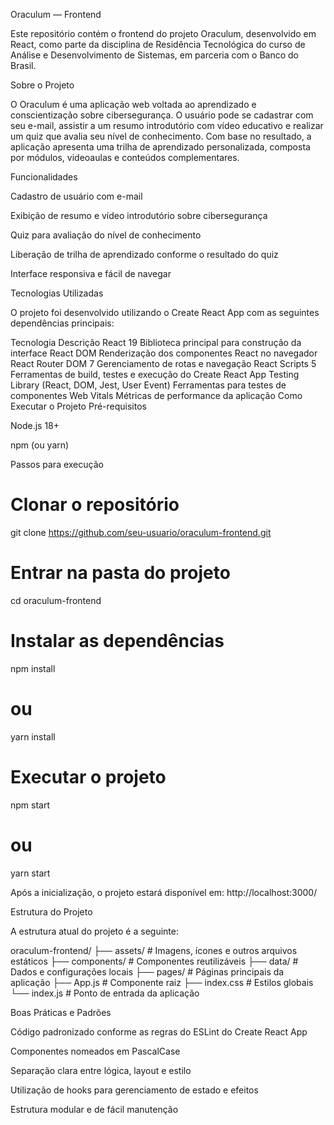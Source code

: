 Oraculum — Frontend

Este repositório contém o frontend do projeto Oraculum, desenvolvido em React, como parte da disciplina de Residência Tecnológica do curso de Análise e Desenvolvimento de Sistemas, em parceria com o Banco do Brasil.

Sobre o Projeto

O Oraculum é uma aplicação web voltada ao aprendizado e conscientização sobre cibersegurança.
O usuário pode se cadastrar com seu e-mail, assistir a um resumo introdutório com vídeo educativo e realizar um quiz que avalia seu nível de conhecimento.
Com base no resultado, a aplicação apresenta uma trilha de aprendizado personalizada, composta por módulos, videoaulas e conteúdos complementares.

Funcionalidades

Cadastro de usuário com e-mail

Exibição de resumo e vídeo introdutório sobre cibersegurança

Quiz para avaliação do nível de conhecimento

Liberação de trilha de aprendizado conforme o resultado do quiz

Interface responsiva e fácil de navegar

Tecnologias Utilizadas

O projeto foi desenvolvido utilizando o Create React App com as seguintes dependências principais:

Tecnologia	Descrição
React 19	Biblioteca principal para construção da interface
React DOM	Renderização dos componentes React no navegador
React Router DOM 7	Gerenciamento de rotas e navegação
React Scripts 5	Ferramentas de build, testes e execução do Create React App
Testing Library (React, DOM, Jest, User Event)	Ferramentas para testes de componentes
Web Vitals	Métricas de performance da aplicação
Como Executar o Projeto
Pré-requisitos

Node.js 18+

npm (ou yarn)

Passos para execução
# Clonar o repositório
git clone https://github.com/seu-usuario/oraculum-frontend.git

# Entrar na pasta do projeto
cd oraculum-frontend

# Instalar as dependências
npm install
# ou
yarn install

# Executar o projeto
npm start
# ou
yarn start


Após a inicialização, o projeto estará disponível em:
http://localhost:3000/

Estrutura do Projeto

A estrutura atual do projeto é a seguinte:

oraculum-frontend/
├── assets/         # Imagens, ícones e outros arquivos estáticos
├── components/     # Componentes reutilizáveis
├── data/           # Dados e configurações locais
├── pages/          # Páginas principais da aplicação
├── App.js          # Componente raiz
├── index.css       # Estilos globais
└── index.js        # Ponto de entrada da aplicação

Boas Práticas e Padrões

Código padronizado conforme as regras do ESLint do Create React App

Componentes nomeados em PascalCase

Separação clara entre lógica, layout e estilo

Utilização de hooks para gerenciamento de estado e efeitos

Estrutura modular e de fácil manutenção

